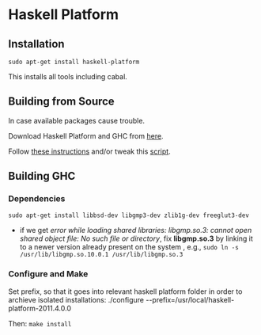 # Haskell Platform

## Installation

    sudo apt-get install haskell-platform

This installs all tools including cabal.

## Building from Source

In case available packages cause trouble.

Download Haskell Platform and GHC from [here](http://hackage.haskell.org/platform/linux.html).

Follow [these instructions](http://www.vex.net/~trebla/haskell/haskell-platform.xhtml) and/or
tweak this [script](https://gist.github.com/2352845).

## Building GHC

### Dependencies

`sudo apt-get install libbsd-dev libgmp3-dev zlib1g-dev freeglut3-dev`

- if we get *error while loading shared libraries: libgmp.so.3: cannot open
  shared object file: No such file or directory*, fix **libgmp.so.3** by
  linking it to a newer version already present on the system , e.g., 
  `sudo ln -s /usr/lib/libgmp.so.10.0.1 /usr/lib/libgmp.so.3`

### Configure and Make

Set prefix, so that it goes into relevant haskell platform folder in order to archieve isolated installations:
    ./configure --prefix=/usr/local/haskell-platform-2011.4.0.0

Then: `make install`

